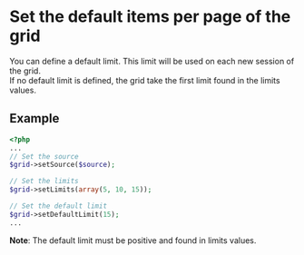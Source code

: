 Set the default items per page of the grid
==========================================

You can define a default limit. This limit will be used on each new session of the grid.  
If no default limit is defined, the grid take the first limit found in the limits values.  

## Example
```php
<?php
...
// Set the source
$grid->setSource($source);

// Set the limits
$grid->setLimits(array(5, 10, 15));

// Set the default limit
$grid->setDefaultLimit(15);
...
```

**Note**: The default limit must be positive and found in limits values.